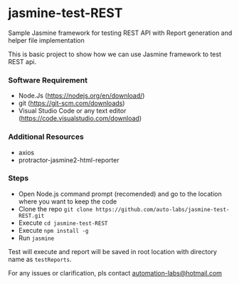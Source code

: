 # jasmine-test-REST
Sample Jasmine framework for testing REST API with Report generation and helper file implementation

This is basic project to show how we can use Jasmine framework to test REST api.

### Software Requirement
- Node.Js (https://nodejs.org/en/download/)
- git (https://git-scm.com/downloads)
- Visual Studio Code or any text editor (https://code.visualstudio.com/download)

### Additional Resources
- axios
- protractor-jasmine2-html-reporter

### Steps
- Open Node.js command prompt (recomended) and go to the location where you want to keep the code
- Clone the repo `git clone https://github.com/auto-labs/jasmine-test-REST.git`
- Execute `cd jasmine-test-REST`
- Execute `npm install -g`
- Run `jasmine`

Test will execute and report will be saved in root location with directory name as `testReports`.

For any issues or clarification, pls contact automation-labs@hotmail.com
